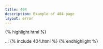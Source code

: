 ```yaml
---
title: 404
description: Example of 404 page
layout: error
---
```


{% highlight html %}
<!DOCTYPE html>
<html lang="en" class="no-js layout--diorama">
<head>...</head>
<body style="background-image: url('{{ "img/map.jpg" | absolute_url }}');" data-copyright="Unsplash" data-credit="N.">
	{% include 404.html %}
</body>
</html>
{% endhighlight %}